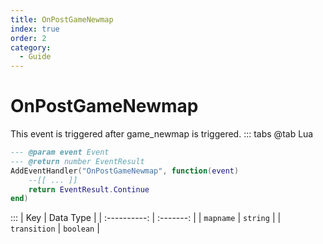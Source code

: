 ```yaml
---
title: OnPostGameNewmap
index: true
order: 2
category:
  - Guide
---
```


# OnPostGameNewmap
This event is triggered after game_newmap is triggered.
::: tabs
@tab Lua
```lua
--- @param event Event
--- @return number EventResult
AddEventHandler("OnPostGameNewmap", function(event)
    --[[ ... ]]
    return EventResult.Continue
end)
```

:::
|      Key     | Data Type |
| :----------: | :-------: |
|   `mapname`  |  `string` |
| `transition` | `boolean` |